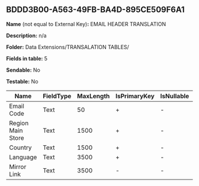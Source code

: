 ## BDDD3B00-A563-49FB-BA4D-895CE509F6A1

**Name** (not equal to External Key)**:** EMAIL HEADER TRANSLATION

**Description:** n/a

**Folder:** Data Extensions/TRANSALATION TABLES/

**Fields in table:** 5

**Sendable:** No

**Testable:** No

| Name | FieldType | MaxLength | IsPrimaryKey | IsNullable | DefaultValue |
| --- | --- | --- | --- | --- | --- |
| Email Code | Text | 50 | + | - |  |
| Region Main Store | Text | 1500 | + | - |  |
| Country | Text | 1500 | + | - |  |
| Language | Text | 3500 | + | - |  |
| Mirror Link | Text | 3500 | - | - |  |
